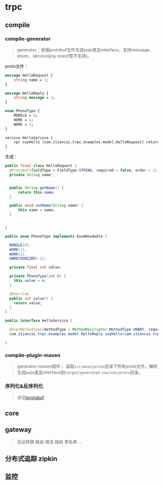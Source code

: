 # trpc

## compile

### compile-generator

> generator：依据protobuf文件生成pojo类及interface，支持message、enum、service(any oneof暂不支持)。

proto文件：
``` proto
message HelloRequest {
    string name = 1;
}

message HelloReply {
    string message = 1;
}

enum PhoneType {
    MOBILE = 0;
    HOME = 1;
    WORK = 2;
}

service HelloService {
    rpc sayHello (com.itiancai.trpc.examples.model.HelloRequest) returns (com.itiancai.trpc.examples.model.HelloReply) {}
}

```

生成：
```java
public final class HelloRequest {
  @Protobuf(fieldType = FieldType.STRING, required = false, order = 1)
  private String name;


  public String getName() {
      return this.name;
  }

  public void setName(String name) {
      this.name = name;
  }


}

public enum PhoneType implements EnumReadable {

  MOBILE(0),
  HOME(1),
  WORK(2),
  UNRECOGNIZED(-1);

  private final int value;

  private PhoneType(int n) {
    this.value = n;
  }

  @Override
  public int value() {
    return value;
  }
}

public interface HelloService {

  @GrpcMethodType(methodType = MethodDescriptor.MethodType.UNARY, requestClass=com.itiancai.trpc.examples.model.HelloRequest.class, responseClass=com.itiancai.trpc.examples.model.HelloReply.class)
  com.itiancai.trpc.examples.model.HelloReply sayHello(com.itiancai.trpc.examples.model.HelloRequest request);

}

```

### compile-plugin-maven

> generator-maven插件：
> 读取`src/main/proto`目录下所有proto文件，解析生成pojo类及interface到`target/generated-sources/proto`目录。

### 序列化&反序列化

> 详见[jprotobuf](https://github.com/jhunters/jprotobuf)

## core



## gateway

> 协议转换 路由 限流 授权 黑名单 ...

## 分布式追踪 zipkin

## 监控